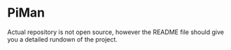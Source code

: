 # PiMan
Actual repository is not open source, however the README file should give you a detailed rundown of the project.
